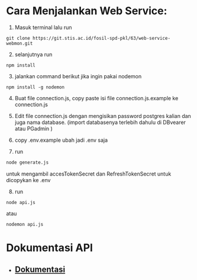 # Cara Menjalankan Web Service:

1. Masuk terminal lalu run

```
git clone https://git.stis.ac.id/fosil-spd-pkl/63/web-service-webmon.git
```

2. selanjutnya run

```
npm install
```

3. jalankan command berikut jika ingin pakai nodemon

```
npm install -g nodemon
```


4. Buat file connection.js, copy paste isi file connection.js.example ke connection.js

5. Edit file connection.js dengan mengisikan password postgres kalian dan juga nama database. (import databasenya terlebih dahulu di DBvearer atau PGadmin )

6. copy .env.example ubah jadi .env saja

7. run

```sh
node generate.js
```

untuk mengambil accesTokenSecret dan RefreshTokenSecret untuk dicopykan ke .env

8. run

```
node api.js
```

atau

```
nodemon api.js
```

# Dokumentasi API

- ## [Dokumentasi](https://documenter.getpostman.com/view/27677435/2s9YsQ6p72)

